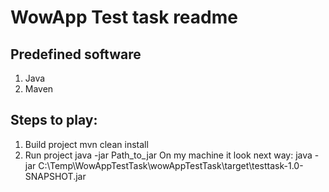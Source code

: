 WowApp Test task readme
================

Predefined software
--------------------
1. Java
2. Maven



Steps to play:
-------------
1. Build project mvn clean install
2. Run project java -jar Path_to_jar
On my machine it look next way:  java -jar C:\Temp\WowAppTestTask\wowAppTestTask\target\testtask-1.0-SNAPSHOT.jar


### 